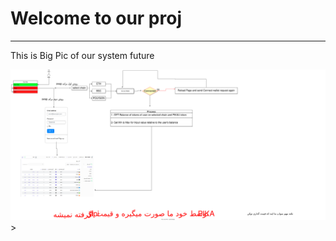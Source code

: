 <h1>Welcome to our proj</h1>
<hr>
<p> This is Big Pic of our system future </p>
<img src = "./plans/swap1.svg"/>>